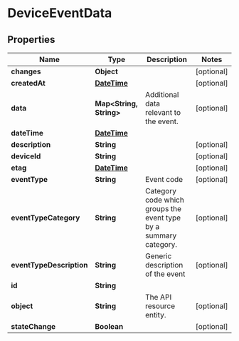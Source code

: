 
# DeviceEventData

## Properties
Name | Type | Description | Notes
------------ | ------------- | ------------- | -------------
**changes** | **Object** |  |  [optional]
**createdAt** | [**DateTime**](DateTime.md) |  |  [optional]
**data** | **Map&lt;String, String&gt;** | Additional data relevant to the event. |  [optional]
**dateTime** | [**DateTime**](DateTime.md) |  | 
**description** | **String** |  |  [optional]
**deviceId** | **String** |  |  [optional]
**etag** | [**DateTime**](DateTime.md) |  |  [optional]
**eventType** | **String** | Event code |  [optional]
**eventTypeCategory** | **String** | Category code which groups the event type by a summary category. |  [optional]
**eventTypeDescription** | **String** | Generic description of the event |  [optional]
**id** | **String** |  | 
**object** | **String** | The API resource entity. |  [optional]
**stateChange** | **Boolean** |  |  [optional]



